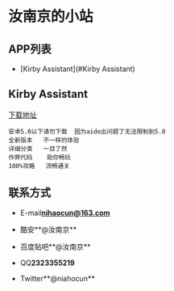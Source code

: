 汝南京的小站
========================

## APP列表
* [Kirby Assistant](#Kirby Assistant)

## Kirby Assistant
[下载地址](https://www.coolapk.com/game/com.kirby.runanjing)
```
安卓5.0以下请勿下载  因为aide出问题了无法限制到5.0  
全新版本   不一样的体验  
详细分类   一目了然  
作弊代码    助你畅玩  
100%攻略   流畅通关  
```

## 联系方式

* E-mail**nihaocun@163.com**
- 酷安**@汝南京**
* 百度贴吧**@汝南京**
- QQ**2323355219**
* Twitter**@niahocun**
